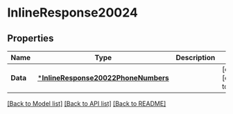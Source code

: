# InlineResponse20024

## Properties
Name | Type | Description | Notes
------------ | ------------- | ------------- | -------------
**Data** | [***InlineResponse20022PhoneNumbers**](inline_response_200_22_phone_numbers.md) |  | [optional] [default to null]

[[Back to Model list]](../README.md#documentation-for-models) [[Back to API list]](../README.md#documentation-for-api-endpoints) [[Back to README]](../README.md)

